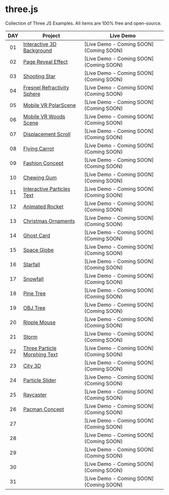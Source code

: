 # three.js
Collection of Three JS Examples. All items are 100% free and open-source.

|  DAY  | Project | Live Demo |
| :-: | --------------------------------------------------------------------------------------------------------------------------- | --------------------------------------------------------------------------------- |
| 01  | [Interactive 3D Background](https://github.com/JMBoulos12/threejs/tree/main/interactive-3d-background) | [Live Demo - Coming SOON](Coming SOON) |
| 02  | [Page Reveal Effect](https://github.com/JMBoulos12/threejs/tree/main/page-reveal-effect) | [Live Demo - Coming SOON](Coming SOON) |
| 03  | [Shooting Star](https://github.com/JMBoulos12/threejs/tree/main/shooting-star) | [Live Demo - Coming SOON](Coming SOON) |
| 04  | [Fresnel Refractivity Sphere](https://github.com/JMBoulos12/threejs/tree/main/fresnel-refractivity-sphere) | [Live Demo - Coming SOON](Coming SOON) |
| 05  | [Mobile VR PolarScene](https://github.com/JMBoulos12/threejs/tree/main/mobile-vr-polarScene) | [Live Demo - Coming SOON](Coming SOON) |
| 06  | [Mobile VR Woods Scene](https://github.com/JMBoulos12/threejs/tree/main/mobile-vr-woods-scene) | [Live Demo - Coming SOON](Coming SOON) |
| 07  | [Displacement Scroll](https://github.com/JMBoulos12/threejs/tree/main/displacement-scroll) | [Live Demo - Coming SOON](Coming SOON) |
| 08  | [Flying Carrot](https://github.com/JMBoulos12/threejs/tree/main/flying-carrot) | [Live Demo - Coming SOON](Coming SOON) |
| 09  | [Fashion Concept](https://github.com/JMBoulos12/threejs/tree/main/fashion-concept) | [Live Demo - Coming SOON](Coming SOON) |
| 10  | [Chewing Gum](https://github.com/JMBoulos12/threejs/tree/main/chewing-gum) | [Live Demo - Coming SOON](Coming SOON) |
| 11  | [Interactive Particles Text](https://github.com/JMBoulos12/threejs/tree/main/interactive-articles-texts) | [Live Demo - Coming SOON](Coming SOON) |
| 12  | [Animated Rocket](https://github.com/JMBoulos12/threejs/tree/main/animated-rocket) | [Live Demo - Coming SOON](Coming SOON) |
| 13  | [Christmas Ornaments](https://github.com/JMBoulos12/threejs/tree/main/christmas-ornaments) | [Live Demo - Coming SOON](Coming SOON) |
| 14  | [Ghost Card](https://github.com/JMBoulos12/threejs/tree/main/ghost-card) | [Live Demo - Coming SOON](Coming SOON) |
| 15  | [Space Globe](https://github.com/JMBoulos12/threejs/tree/main/space-globe) | [Live Demo - Coming SOON](Coming SOON) |
| 16  | [Starfall](https://github.com/JMBoulos12/threejs/tree/main/starfall) | [Live Demo - Coming SOON](Coming SOON) |
| 17  | [Snowfall](https://github.com/JMBoulos12/threejs/tree/main/snowfall) | [Live Demo - Coming SOON](Coming SOON) |
| 18  | [Pine Tree](https://github.com/JMBoulos12/threejs/tree/main/pine-tree) | [Live Demo - Coming SOON](Coming SOON) |
| 19  | [OBJ Tree](https://github.com/JMBoulos12/threejs/tree/main/obj-tree) | [Live Demo - Coming SOON](Coming SOON) |
| 20  | [Ripple Mouse](https://github.com/JMBoulos12/threejs/tree/main/ripple-mouse) | [Live Demo - Coming SOON](Coming SOON) |
| 21  | [Storm](https://github.com/JMBoulos12/threejs/tree/main/storm) | [Live Demo - Coming SOON](Coming SOON) |
| 22  | [Three Particle Morphing Text](https://github.com/JMBoulos12/threejs/tree/main/three-particle-morphing-text) | [Live Demo - Coming SOON](Coming SOON) |
| 23  | [City 3D](https://github.com/JMBoulos12/threejs/tree/main/city-3d) | [Live Demo - Coming SOON](Coming SOON) |
| 24  | [Particle Slider](https://github.com/JMBoulos12/threejs/tree/main/particle-slider) | [Live Demo - Coming SOON](Coming SOON) |
| 25  | [Raycaster](https://github.com/JMBoulos12/threejs/tree/main/Raycaster) | [Live Demo - Coming SOON](Coming SOON) |
| 26  | [Pacman Concept](https://github.com/JMBoulos12/threejs/tree/main/pacman-concept) | [Live Demo - Coming SOON](Coming SOON) |
| 27  | []() | [Live Demo - Coming SOON](Coming SOON) |
| 28  | []() | [Live Demo - Coming SOON](Coming SOON) |
| 29  | []() | [Live Demo - Coming SOON](Coming SOON) |
| 30  | []() | [Live Demo - Coming SOON](Coming SOON) |
| 31  | []() | [Live Demo - Coming SOON](Coming SOON) |
